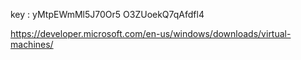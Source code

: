 

key : yMtpEWmMl5J70Or5
O3ZUoekQ7qAfdfl4


https://developer.microsoft.com/en-us/windows/downloads/virtual-machines/
